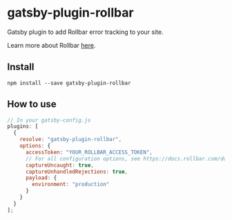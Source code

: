 # gatsby-plugin-rollbar

Gatsby plugin to add Rollbar error tracking to your site.

Learn more about Rollbar [here](https://rollbar.com).

## Install

`npm install --save gatsby-plugin-rollbar`

## How to use

```javascript
// In your gatsby-config.js
plugins: [
  {
    resolve: "gatsby-plugin-rollbar",
    options: {
      accessToken: "YOUR_ROLLBAR_ACCESS_TOKEN",
      // For all configuration options, see https://docs.rollbar.com/docs/rollbarjs-configuration-reference
      captureUncaught: true,
      captureUnhandledRejections: true,
      payload: {
        environment: "production"
      }
    }
  }
];
```
